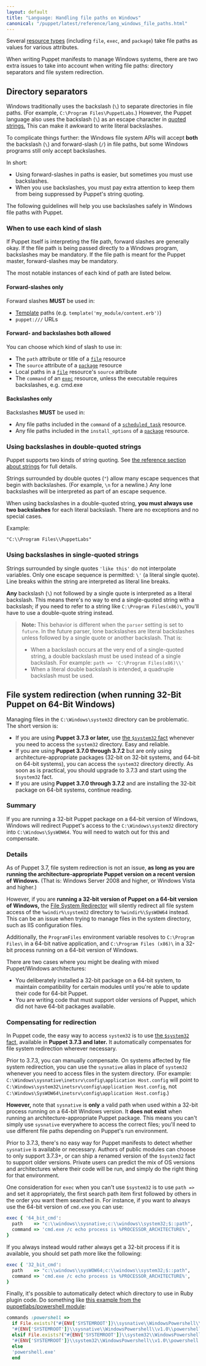 ```yaml
---
layout: default
title: "Language: Handling file paths on Windows"
canonical: "/puppet/latest/reference/lang_windows_file_paths.html"
---
```


[template]: ./lang_template.html
[scheduledtask]: ./type.html#scheduledtask
[exec]: ./type.html#exec
[package]: ./type.html#package
[file]: ./type.html#file

Several [resource types](./lang_resources.html) (including `file`, `exec`, and `package`) take file paths as values for various attributes.

When writing Puppet manifests to manage Windows systems, there are two extra issues to take into account when writing file paths: directory separators and file system redirection.

## Directory separators

Windows traditionally uses the backslash (`\`) to separate directories in file paths. (For example, `C:\Program Files\PuppetLabs`.) However, the Puppet language also uses the backslash (`\`) as an escape character in [quoted strings.](./lang_data_string.html) This can make it awkward to write literal backslashes.

To complicate things further: the Windows file system APIs will accept **both** the backslash (`\`) and forward-slash (`/`) in file paths, but some Windows programs still only accept backslashes.

In short:

* Using forward-slashes in paths is easier, but sometimes you must use backslashes.
* When you use backslashes, you must pay extra attention to keep them from being suppressed by Puppet's string quoting.

The following guidelines will help you use backslashes safely in Windows file paths with Puppet.

### When to use each kind of slash

If Puppet itself is interpreting the file path, forward slashes are generally okay. If the file path is being passed directly to a Windows program, backslashes may be mandatory. If the file path is meant for the Puppet master, forward-slashes may be mandatory.

The most notable instances of each kind of path are listed below.

#### Forward-slashes only

Forward slashes **MUST** be used in:

* [Template][] paths (e.g. `template('my_module/content.erb')`)
* `puppet:///` URLs

#### Forward- and backslashes both allowed

You can choose which kind of slash to use in:

* The `path` attribute or title of a [`file`][file] resource
* The `source` attribute of a [`package`][package] resource
* Local paths in a [`file`][file] resource's `source` attribute
* The `command` of an [`exec`][exec] resource, unless the executable requires backslashes, e.g. cmd.exe

#### Backslashes only

Backslashes **MUST** be used in:

* Any file paths included in the `command` of a [`scheduled_task`][scheduledtask] resource.
* Any file paths included in the `install_options` of a [`package`][package] resource.


### Using backslashes in double-quoted strings

Puppet supports two kinds of string quoting. See [the reference section about strings](/puppet/latest/reference/lang_data_string.html) for full details.

Strings surrounded by double quotes (`"`) allow many escape sequences that begin with backslashes. (For example, `\n` for a newline.) Any lone backslashes will be interpreted as part of an escape sequence.

When using backslashes in a double-quoted string, **you must always use two backslashes** for each literal backslash. There are no exceptions and no special cases.

Example:

    "C:\\Program Files\\PuppetLabs"

### Using backslashes in single-quoted strings

Strings surrounded by single quotes `'like this'` do not interpolate variables. Only one escape sequence is permitted: `\'` (a literal single quote). Line breaks within the string are interpreted as literal line breaks.

**Any** backslash (`\`) not followed by a single quote is interpreted as a literal backslash. This means there's no way to end a single-quoted string with a backslash; if you need to refer to a string like `C:\Program Files(x86)\`, you'll have to use a double-quote string instead.

> **Note:** This behavior is different when the `parser` setting is set to `future`. In the future parser, lone backslashes are literal backslashes unless followed by a single quote or another backslash. That is:
>
> * When a backslash occurs at the very end of a single-quoted string, a double backslash must be used instead of a single backslash. For example: `path => 'C:\Program Files(x86)\\'`
> * When a literal double backslash is intended, a quadruple backslash must be used.


## File system redirection (when running 32-Bit Puppet on 64-Bit Windows)

Managing files in the `C:\Windows\system32` directory can be problematic. The short version is:

* If you are using **Puppet 3.7.3 or later,** use [the `$system32` fact]({{facter}}/core_facts.html#system32) whenever you need to access the `system32` directory. Easy and reliable.
* If you are using **Puppet 3.7.0 through 3.7.2** but are only using architecture-appropriate packages (32-bit on 32-bit systems, and 64-bit on 64-bit systems), you can access the `system32` directory directly. As soon as is practical, you should upgrade to 3.7.3 and start using the `$system32` fact.
* If you are using **Puppet 3.7.0 through 3.7.2** and are installing the 32-bit package on 64-bit systems, continue reading.

### Summary

If you are running a 32-bit Puppet package on a 64-bit version of Windows, Windows will redirect Puppet's access to the `C:\Windows\system32` directory into `C:\Windows\SysWOW64`. You will need to watch out for this and compensate.

### Details

As of Puppet 3.7, file system redirection is not an issue, **as long as you are running the architecture-appropriate Puppet version on a recent version of Windows.** (That is: Windows Server 2008 and higher, or Windows Vista and higher.)

However, if you are **running a 32-bit version of Puppet on a 64-bit version of Windows,** the <a href="http://msdn.microsoft.com/en-us/library/aa384187(v=vs.85).aspx">File System Redirector</a> will silently redirect all file system access of the `%windir%\system32` directory to `%windir%\SysWOW64` instead. This can be an issue when trying to manage files in the system directory, such as IIS configuration files.

Additionally, the `ProgramFiles` environment variable resolves to `C:\Program Files\` in a 64-bit native application, and `C:\Program Files (x86)\` in a 32-bit process running on a 64-bit version of Windows.

There are two cases where you might be dealing with mixed Puppet/Windows architectures:

* You deliberately installed a 32-bit package on a 64-bit system, to maintain compatibility for certain modules until you're able to update their code for 64-bit Puppet.
* You are writing code that must support older versions of Puppet, which did not have 64-bit packages available.

### Compensating for redirection

In Puppet code, the easy way to access `system32` is to use [the `$system32` fact,]({{facter}}/core_facts.html#system32) available in **Puppet 3.7.3 and later.** It automatically compensates for file system redirection wherever necessary.

Prior to 3.7.3, you can manually compensate. On systems affected by file system redirection, you can use the `sysnative` alias in place of `system32` whenever you need to access files in the system directory. (For example: `C:\Windows\sysnative\inetsrv\config\application Host.config` will point to `C:\Windows\system32\inetsrv\config\application Host.config`, not `C:\Windows\SysWOW64\inetsrv\config\application Host.config`.)

**However,** note that `sysnative` is **only** a valid path when used within a 32-bit process running on a 64-bit Windows version. It **does not exist** when running an architecture-appropriate Puppet package. This means you can't simply use `sysnative` everywhere to access the correct files; you'll need to use different file paths depending on Puppet's run environment.

Prior to 3.7.3, there's no easy way for Puppet manifests to detect whether `sysnative` is available or necessary. Authors of public modules can choose to only support 3.7.3+, or can ship a renamed version of the `$system32` fact to support older versions. Private users can predict the mix of OS versions and architectures where their code will be run, and simply do the right thing for that environment.

One consideration for `exec` when you can't use `$system32` is to use `path =>` and set it appropriately, the first search path item first followed by others in the order you want them searched in. For instance, if you want to always use the 64-bit version of `cmd.exe` you can use:

``` ruby
exec { '64_bit_cmd':
  path    => "c:\\windows\\sysnative;c:\\windows\\system32;$::path",
  command => 'cmd.exe /c echo process is %PROCESSOR_ARCHITECTURE%',
}
```

If you always instead would rather always get a 32-bit process if it is available, you should set path more like the following:

``` ruby
exec { '32_bit_cmd':
  path    => "c:\\windows\\sysWOW64;c:\\windows\\system32;$::path",
  command => 'cmd.exe /c echo process is %PROCESSOR_ARCHITECTURE%',
}
```

Finally, it's possible to automatically detect which directory to use in Ruby plugin code. Do something like [this example from the puppetlabs/powershell module](https://github.com/puppetlabs/puppetlabs-powershell/blob/master/lib/puppet/provider/exec/powershell.rb#L6-L13):

``` ruby
commands :powershell =>
  if File.exists?("#{ENV['SYSTEMROOT']}\\sysnative\\WindowsPowershell\\v1.0\\powershell.exe")
  "#{ENV['SYSTEMROOT']}\\sysnative\\WindowsPowershell\\v1.0\\powershell.exe"
  elsif File.exists?("#{ENV['SYSTEMROOT']}\\system32\\WindowsPowershell\\v1.0\\powershell.exe")
  "#{ENV['SYSTEMROOT']}\\system32\\WindowsPowershell\\v1.0\\powershell.exe"
  else
  'powershell.exe'
  end
```
